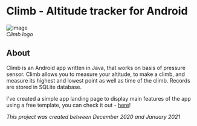 # Climb - Altitude tracker for Android
![image](https://user-images.githubusercontent.com/42720598/111349687-a6aa1680-8681-11eb-8a7e-94b0936ef033.png)  
*Climb logo*

## About
Climb is an Android app written in Java, that works on basis of pressure sensor. Climb allows you to measure your altitude, to make a climb, and measure its highest and lowest point as well as time of the climb. Records are stored in SQLite database.

I've created a simple app landing page to display main features of the app using a free template, you can check it out - [here](https://mystifying-mcnulty-aaf102.netlify.app/)!

*This project was created between December 2020 and January 2021*
